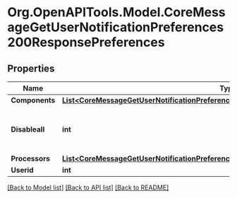 # Org.OpenAPITools.Model.CoreMessageGetUserNotificationPreferences200ResponsePreferences

## Properties

Name | Type | Description | Notes
------------ | ------------- | ------------- | -------------
**Components** | [**List&lt;CoreMessageGetUserNotificationPreferences200ResponsePreferencesComponentsInner&gt;**](CoreMessageGetUserNotificationPreferences200ResponsePreferencesComponentsInner.md) |  | 
**Disableall** | **int** | Whether all the preferences are disabled | 
**Processors** | [**List&lt;CoreMessageGetUserNotificationPreferences200ResponsePreferencesProcessorsInner&gt;**](CoreMessageGetUserNotificationPreferences200ResponsePreferencesProcessorsInner.md) |  | 
**Userid** | **int** | User id | 

[[Back to Model list]](../README.md#documentation-for-models) [[Back to API list]](../README.md#documentation-for-api-endpoints) [[Back to README]](../README.md)

